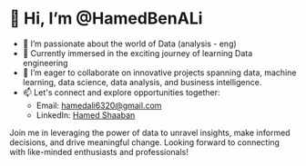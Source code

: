 # 👋 Hi, I’m @HamedBenALi

- 👀 I’m passionate about the world of Data (analysis - eng)
- 🌱 Currently immersed in the exciting journey of learning Data engineering
- 💞️ I’m eager to collaborate on innovative projects spanning data, machine learning, data science, data analysis, and business intelligence.
- 📫 Let's connect and explore opportunities together:
  - Email: [hamedali6320@gmail.com](mailto:hamedali6320@gmail.com)
  - LinkedIn: [Hamed Shaaban](https://www.linkedin.com/in/hamed-shaaban-83781b257/)

Join me in leveraging the power of data to unravel insights, make informed decisions, and drive meaningful change. Looking forward to connecting with like-minded enthusiasts and professionals!

<!---
HamedBenALi/HamedBenALi is a ✨ special ✨ repository because its `README.md` (this file) appears on your GitHub profile.
You can click the Preview link to take a look at your changes.
--->
